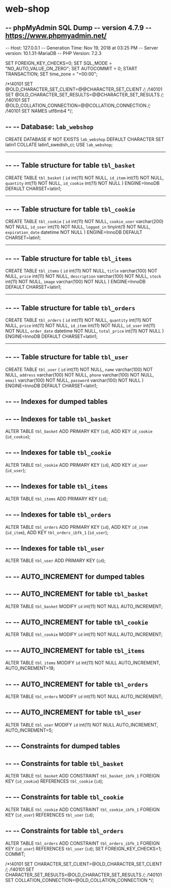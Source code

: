 # web-shop

-- phpMyAdmin SQL Dump
-- version 4.7.9
-- https://www.phpmyadmin.net/
--
-- Host: 127.0.0.1
-- Generation Time: Nov 19, 2018 at 03:25 PM
-- Server version: 10.1.31-MariaDB
-- PHP Version: 7.2.3

SET FOREIGN_KEY_CHECKS=0;
SET SQL_MODE = "NO_AUTO_VALUE_ON_ZERO";
SET AUTOCOMMIT = 0;
START TRANSACTION;
SET time_zone = "+00:00";


/*!40101 SET @OLD_CHARACTER_SET_CLIENT=@@CHARACTER_SET_CLIENT */;
/*!40101 SET @OLD_CHARACTER_SET_RESULTS=@@CHARACTER_SET_RESULTS */;
/*!40101 SET @OLD_COLLATION_CONNECTION=@@COLLATION_CONNECTION */;
/*!40101 SET NAMES utf8mb4 */;

--
-- Database: `lab_webshop`
--
CREATE DATABASE IF NOT EXISTS `lab_webshop` DEFAULT CHARACTER SET latin1 COLLATE latin1_swedish_ci;
USE `lab_webshop`;

-- --------------------------------------------------------

--
-- Table structure for table `tbl_basket`
--

CREATE TABLE `tbl_basket` (
  `id` int(11) NOT NULL,
  `id_item` int(11) NOT NULL,
  `quantity` int(11) NOT NULL,
  `id_cookie` int(11) NOT NULL
) ENGINE=InnoDB DEFAULT CHARSET=latin1;

-- --------------------------------------------------------

--
-- Table structure for table `tbl_cookie`
--

CREATE TABLE `tbl_cookie` (
  `id` int(11) NOT NULL,
  `cookie_user` varchar(200) NOT NULL,
  `id_user` int(11) NOT NULL,
  `logged_in` tinyint(1) NOT NULL,
  `expiration_date` datetime NOT NULL
) ENGINE=InnoDB DEFAULT CHARSET=latin1;

-- --------------------------------------------------------

--
-- Table structure for table `tbl_items`
--

CREATE TABLE `tbl_items` (
  `id` int(11) NOT NULL,
  `title` varchar(100) NOT NULL,
  `price` int(11) NOT NULL,
  `description` varchar(100) NOT NULL,
  `stock` int(11) NOT NULL,
  `image` varchar(100) NOT NULL
) ENGINE=InnoDB DEFAULT CHARSET=latin1;

-- --------------------------------------------------------

--
-- Table structure for table `tbl_orders`
--

CREATE TABLE `tbl_orders` (
  `id` int(11) NOT NULL,
  `quantity` int(11) NOT NULL,
  `price` int(11) NOT NULL,
  `id_item` int(11) NOT NULL,
  `id_user` int(11) NOT NULL,
  `order_date` datetime NOT NULL,
  `total_price` int(11) NOT NULL
) ENGINE=InnoDB DEFAULT CHARSET=latin1;

-- --------------------------------------------------------

--
-- Table structure for table `tbl_user`
--

CREATE TABLE `tbl_user` (
  `id` int(11) NOT NULL,
  `name` varchar(100) NOT NULL,
  `address` varchar(100) NOT NULL,
  `phone` varchar(100) NOT NULL,
  `email` varchar(100) NOT NULL,
  `password` varchar(100) NOT NULL
) ENGINE=InnoDB DEFAULT CHARSET=latin1;

--
-- Indexes for dumped tables
--

--
-- Indexes for table `tbl_basket`
--
ALTER TABLE `tbl_basket`
  ADD PRIMARY KEY (`id`),
  ADD KEY `id_cookie` (`id_cookie`);

--
-- Indexes for table `tbl_cookie`
--
ALTER TABLE `tbl_cookie`
  ADD PRIMARY KEY (`id`),
  ADD KEY `id_user` (`id_user`);

--
-- Indexes for table `tbl_items`
--
ALTER TABLE `tbl_items`
  ADD PRIMARY KEY (`id`);

--
-- Indexes for table `tbl_orders`
--
ALTER TABLE `tbl_orders`
  ADD PRIMARY KEY (`id`),
  ADD KEY `id_item` (`id_item`),
  ADD KEY `tbl_orders_ibfk_1` (`id_user`);

--
-- Indexes for table `tbl_user`
--
ALTER TABLE `tbl_user`
  ADD PRIMARY KEY (`id`);

--
-- AUTO_INCREMENT for dumped tables
--

--
-- AUTO_INCREMENT for table `tbl_basket`
--
ALTER TABLE `tbl_basket`
  MODIFY `id` int(11) NOT NULL AUTO_INCREMENT;

--
-- AUTO_INCREMENT for table `tbl_cookie`
--
ALTER TABLE `tbl_cookie`
  MODIFY `id` int(11) NOT NULL AUTO_INCREMENT;

--
-- AUTO_INCREMENT for table `tbl_items`
--
ALTER TABLE `tbl_items`
  MODIFY `id` int(11) NOT NULL AUTO_INCREMENT, AUTO_INCREMENT=18;

--
-- AUTO_INCREMENT for table `tbl_orders`
--
ALTER TABLE `tbl_orders`
  MODIFY `id` int(11) NOT NULL AUTO_INCREMENT;

--
-- AUTO_INCREMENT for table `tbl_user`
--
ALTER TABLE `tbl_user`
  MODIFY `id` int(11) NOT NULL AUTO_INCREMENT, AUTO_INCREMENT=5;

--
-- Constraints for dumped tables
--

--
-- Constraints for table `tbl_basket`
--
ALTER TABLE `tbl_basket`
  ADD CONSTRAINT `tbl_basket_ibfk_1` FOREIGN KEY (`id_cookie`) REFERENCES `tbl_cookie` (`id`);

--
-- Constraints for table `tbl_cookie`
--
ALTER TABLE `tbl_cookie`
  ADD CONSTRAINT `tbl_cookie_ibfk_1` FOREIGN KEY (`id_user`) REFERENCES `tbl_user` (`id`);

--
-- Constraints for table `tbl_orders`
--
ALTER TABLE `tbl_orders`
  ADD CONSTRAINT `tbl_orders_ibfk_1` FOREIGN KEY (`id_user`) REFERENCES `tbl_user` (`id`);
SET FOREIGN_KEY_CHECKS=1;
COMMIT;

/*!40101 SET CHARACTER_SET_CLIENT=@OLD_CHARACTER_SET_CLIENT */;
/*!40101 SET CHARACTER_SET_RESULTS=@OLD_CHARACTER_SET_RESULTS */;
/*!40101 SET COLLATION_CONNECTION=@OLD_COLLATION_CONNECTION */;
